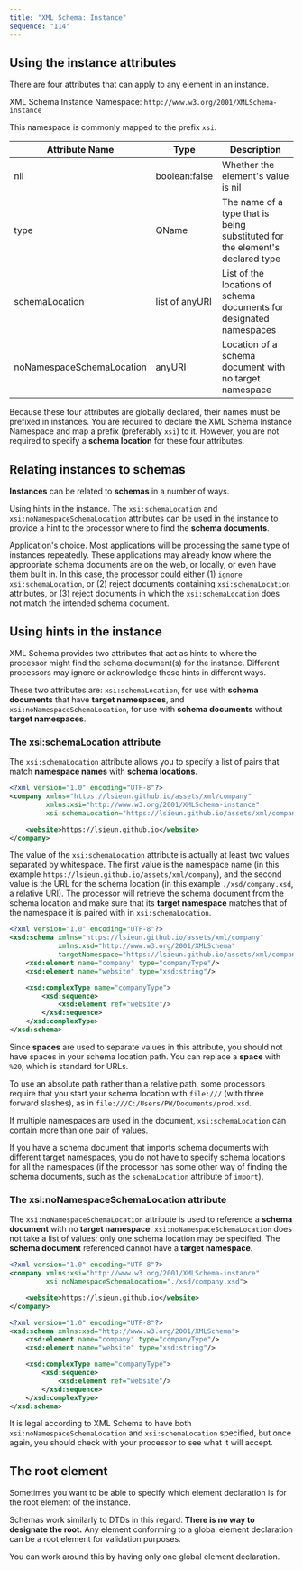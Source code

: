 ```yaml
---
title: "XML Schema: Instance"
sequence: "114"
---
```


## Using the instance attributes

There are four attributes that can apply to any element in an instance.

XML Schema Instance Namespace: `http://www.w3.org/2001/XMLSchema-instance`

This namespace is commonly mapped to the prefix `xsi`.

| Attribute Name            | Type           | Description                                                                  |
|---------------------------|----------------|------------------------------------------------------------------------------|
| nil                       | boolean:false  | Whether the element's value is nil                                           |
| type                      | QName          | The name of a type that is being substituted for the element's declared type |
| schemaLocation            | list of anyURI | List of the locations of schema documents for designated namespaces          |
| noNamespaceSchemaLocation | anyURI         | Location of a schema document with no target namespace                       |

Because these four attributes are globally declared, their names must be prefixed in instances.
You are required to declare the XML Schema Instance Namespace and map a prefix (preferably `xsi`) to it.
However, you are not required to specify a **schema location** for these four attributes.

## Relating instances to schemas

**Instances** can be related to **schemas** in a number of ways.

Using hints in the instance.
The `xsi:schemaLocation` and `xsi:noNamespaceSchemaLocation` attributes can be used
in the instance to provide a hint to the processor where to find the **schema documents**.

Application's choice.
Most applications will be processing the same type of instances repeatedly.
These applications may already know where the appropriate schema documents are on the web, or locally, or even have them built in.
In this case, the processor could either (1) `ignore xsi:schemaLocation`,
or (2) reject documents containing `xsi:schemaLocation` attributes,
or (3) reject documents in which the `xsi:schemaLocation` does not match the intended schema document.

## Using hints in the instance

XML Schema provides two attributes
that act as hints to where the processor might find the schema document(s) for the instance.
Different processors may ignore or acknowledge these hints in different ways.

These two attributes are: `xsi:schemaLocation`, for use with **schema documents** that have **target namespaces**,
and `xsi:noNamespaceSchemaLocation`, for use with **schema documents** without **target namespaces**.

### The xsi:schemaLocation attribute

The `xsi:schemaLocation` attribute allows you to specify a list of pairs
that match **namespace names** with **schema locations**.

```xml
<?xml version="1.0" encoding="UTF-8"?>
<company xmlns="https://lsieun.github.io/assets/xml/company"
         xmlns:xsi="http://www.w3.org/2001/XMLSchema-instance"
         xsi:schemaLocation="https://lsieun.github.io/assets/xml/company ./xsd/company.xsd">

    <website>https://lsieun.github.io</website>
</company>
```

The value of the `xsi:schemaLocation` attribute is actually at least two values separated by whitespace.
The first value is the namespace name (in this example `https://lsieun.github.io/assets/xml/company`),
and the second value is the URL for the schema location (in this example `./xsd/company.xsd`, a relative URI).
The processor will retrieve the schema document from the schema location and make sure that
its **target namespace** matches that of the namespace it is paired with in `xsi:schemaLocation`.

```xml
<?xml version="1.0" encoding="UTF-8"?>
<xsd:schema xmlns="https://lsieun.github.io/assets/xml/company"
            xmlns:xsd="http://www.w3.org/2001/XMLSchema"
            targetNamespace="https://lsieun.github.io/assets/xml/company">
    <xsd:element name="company" type="companyType"/>
    <xsd:element name="website" type="xsd:string"/>

    <xsd:complexType name="companyType">
        <xsd:sequence>
            <xsd:element ref="website"/>
        </xsd:sequence>
    </xsd:complexType>
</xsd:schema>
```

Since **spaces** are used to separate values in this attribute,
you should not have spaces in your schema location path.
You can replace a **space** with `%20`, which is standard for URLs.

To use an absolute path rather than a relative path,
some processors require that you start your schema location with `file:///` (with three forward slashes),
as in `file:///C:/Users/PW/Documents/prod.xsd`.

If multiple namespaces are used in the document,
`xsi:schemaLocation` can contain more than one pair of values.

If you have a schema document that imports schema documents with different target namespaces,
you do not have to specify schema locations for all the namespaces
(if the processor has some other way of finding the schema documents,
such as the `schemaLocation` attribute of `import`).

### The xsi:noNamespaceSchemaLocation attribute

The `xsi:noNamespaceSchemaLocation` attribute is used to reference a **schema document** with no **target namespace**.
`xsi:noNamespaceSchemaLocation` does not take a list of values;
only one schema location may be specified.
The **schema document** referenced cannot have a **target namespace**.

```xml
<?xml version="1.0" encoding="UTF-8"?>
<company xmlns:xsi="http://www.w3.org/2001/XMLSchema-instance"
         xsi:noNamespaceSchemaLocation="./xsd/company.xsd">

    <website>https://lsieun.github.io</website>
</company>
```

```xml
<?xml version="1.0" encoding="UTF-8"?>
<xsd:schema xmlns:xsd="http://www.w3.org/2001/XMLSchema">
    <xsd:element name="company" type="companyType"/>
    <xsd:element name="website" type="xsd:string"/>

    <xsd:complexType name="companyType">
        <xsd:sequence>
            <xsd:element ref="website"/>
        </xsd:sequence>
    </xsd:complexType>
</xsd:schema>
```

It is legal according to XML Schema to have both `xsi:noNamespaceSchemaLocation` and `xsi:schemaLocation` specified,
but once again, you should check with your processor to see what it will accept.

## The root element

Sometimes you want to be able to specify which element declaration is for the root element of the instance.

Schemas work similarly to DTDs in this regard.
**There is no way to designate the root.**
Any element conforming to a global element declaration can be a root element for validation purposes.

You can work around this by having only one global element declaration.




